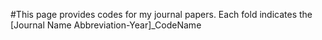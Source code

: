 #This page provides codes for my journal papers. Each fold indicates the [Journal Name Abbreviation-Year]_CodeName
